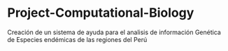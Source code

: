 # Project-Computational-Biology
Creación de un sistema de ayuda para el analisis de información Genética de Especies endémicas de las regiones del Perú
